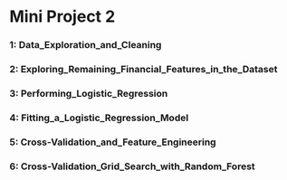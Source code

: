 # Mini Project 2


### 1: Data_Exploration_and_Cleaning
### 2: Exploring_Remaining_Financial_Features_in_the_Dataset
### 3: Performing_Logistic_Regression
### 4: Fitting_a_Logistic_Regression_Model
### 5: Cross-Validation_and_Feature_Engineering
### 6: Cross-Validation_Grid_Search_with_Random_Forest
